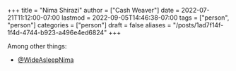 +++
title = "Nima Shirazi"
author = ["Cash Weaver"]
date = 2022-07-21T11:12:00-07:00
lastmod = 2022-09-05T14:46:38-07:00
tags = ["person", "person"]
categories = ["person"]
draft = false
aliases = "/posts/1ad7f14f-1f4d-4744-b923-a496e4ed6824"
+++

Among other things:

-   [@WideAsleepNima](https://twitter.com/WideAsleepNima)
